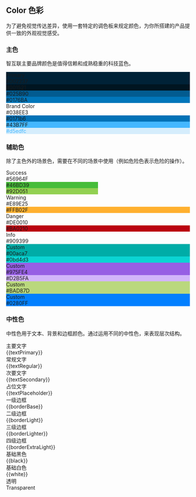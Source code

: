 <script>
  import bus from '../../bus';
  import { tintColor } from '../../color.js';
  import { ACTION_USER_CONFIG_UPDATE } from '../../components/theme/constant.js';
  const varMap = {
    'primary': '$--color-primary',
    'success': '$--color-success',
    'warning': '$--color-warning',
    'danger': '$--color-danger',
    'info': '$--color-info',
    'white': '$--color-white',
    'black': '$--color-black',
    'textPrimary': '$--color-text-primary',
    'textRegular': '$--color-text-regular',
    'textSecondary': '$--color-text-secondary',
    'textPlaceholder': '$--color-text-placeholder',
    'borderBase': '$--border-color-base',
    'borderLight': '$--border-color-light',
    'borderLighter': '$--border-color-lighter',
    'borderExtraLight': '$--border-color-extra-light'
  };
  const original = {
    primary: '#038EE3',
    success: '#56964F',
    warning: '#E89E25',
    danger: '#DE0010',
    info: '#909399',
    white: '#FFFFFF',
    black: '#000000',
    textPrimary: '#303133',
    textRegular: '#606266',
    textSecondary: '#909399',
    textPlaceholder: '#C0C4CC',
    borderBase: '#DCDFE6',
    borderLight: '#E4E7ED',
    borderLighter: '#EBEEF5',
    borderExtraLight: '#F2F6FC'
  }
  export default {
    created() {
      bus.$on(ACTION_USER_CONFIG_UPDATE, this.setGlobal);
    },
    mounted() {
      this.setGlobal();
    },
    methods: {
      tintColor(color, tint) {
        return tintColor(color, tint);
      },
      setGlobal() {
        if (window.userThemeConfig) {
          this.global = window.userThemeConfig.global;
        }
      }
    },
    data() {
      return {
        global: {},
        primary: '',
        success: '',
        warning: '',
        danger: '',
        info: '',
        white: '',
        black: '',
        textPrimary: '',
        textRegular: '',
        textSecondary: '',
        textPlaceholder: '',
        borderBase: '',
        borderLight: '',
        borderLighter: '',
        borderExtraLight: ''
      }
    },
    watch: {
      global: {
        immediate: true,
        handler(value) {
          Object.keys(original).forEach((o) => {
            if (value[varMap[o]]) {
              this[o] = value[varMap[o]]
            } else {
              this[o] = original[o]
            }
          });
        }
      }
    },
  }
</script>

## Color 色彩

为了避免视觉传达差异，使用一套特定的调色板来规定颜色，为你所搭建的产品提供一致的外观视觉感受。

### 主色

智互联主要品牌颜色是值得信赖和成熟稳重的科技蓝色。

<el-row :gutter="12">
 <el-col :span="12" :xs="{span: 12}">
    <div class="demo-color-box"
    style="background: #002237"
    >Primary<div class="value">#002237</div>
      <div 
        class="bg-color-sub"
      >
        <div class="bg-custom-sub-item" 
        style="background: #001521">
        <div class="value">#001521</div>
        </div>
        <div class="bg-custom-sub-item" 
        style="background: #025B90">
        <div class="value">#025B90</div>
        </div>
        <div class="bg-custom-sub-item" 
        style="background: #0176BA">
        <div class="value">#0176BA</div>
        </div>
      </div>
    </div>
  </el-col>
  <el-col :span="12" :xs="{span: 12}">
    <div class="demo-color-box" :style="{ background: primary }">Brand Color
      <div class="value">#038EE3</div>
     <div 
        class="bg-color-sub"
      >
        <div class="bg-custom-sub-item" 
        style="background: #0171b6">
        <div class="value">#0171b6</div>
        </div>
        <div class="bg-custom-sub-item" 
        style="background: #43B7FF">
        <div class="value">#43B7FF</div>
        </div>
        <div class="bg-custom-sub-item" 
        style="background: #d5edfc">
        <div class="value" style="color: #43B7FF">#d5edfc</div>
        </div>
      </div>
    </div>
  </el-col>
</el-row>

### 辅助色

除了主色外的场景色，需要在不同的场景中使用（例如危险色表示危险的操作）。

<el-row :gutter="12">
  <el-col :span="6" :xs="{span: 12}">
    <div class="demo-color-box"
    :style="{ background: success }"
    >Success<div class="value">#56964F</div>
      <div 
        class="bg-color-sub"
      >
        <div class="bg-custom-sub-item" 
        style="background: #46BD39;width: 50%;">
        <div class="value">#46BD39</div>
        </div>
         <div class="bg-custom-sub-item" 
        style="background: #92D051;width: 50%;">
        <div class="value">#92D051</div>
        </div>
      </div>
    </div>
  </el-col>
  <el-col :span="6" :xs="{span: 12}">
    <div class="demo-color-box"
    :style="{ background: warning }"
    >Warning<div class="value">#E89E25</div>
      <div 
          class="bg-color-sub"
        >
       <div class="bg-custom-sub-item" 
        style="background: #FFB02F;width: 100%;">
        <div class="value">#FFB02F</div>
        </div>
      </div>
    </div>
  </el-col>
  <el-col :span="6" :xs="{span: 12}">
    <div class="demo-color-box"
    :style="{ background: danger }"
    >Danger<div class="value">#DE0010</div>
      <div 
          class="bg-color-sub"
        >
       <div class="bg-custom-sub-item" 
        style="background: #BA0210;width: 100%;">
        <div class="value">#BA0210</div>
        </div>
      </div>
    </div>
  </el-col>
  <el-col :span="6" :xs="{span: 12}">
    <div class="demo-color-box"
    :style="{ background: info }"
    >Info<div class="value">#909399</div>
      <div 
          class="bg-color-sub"
        >
        <div 
          class="bg-success-sub-item" 
          v-for="(item, key) in Array(2)"
          :key="key"
          :style="{ background: tintColor(info, (key + 8) / 10) }"
            >
        </div>
      </div>
    </div>
  </el-col>
</el-row>

<el-row :gutter="12">
  <el-col :span="6" :xs="{span: 12}">
    <div class="demo-color-box"
    style="background: #00aca7"
    >Custom<div class="value">#00aca7</div>
      <div 
        class="bg-color-sub"
      >
        <div class="bg-custom-sub-item" 
          style="background: #0bd4d3;width: 100%;">
          <div class="value">#0bd4d3</div>
          </div>
        </div>
      </div>
    </div>
  </el-col>
  <el-col :span="6" :xs="{span: 12}">
    <div class="demo-color-box"
    style="background: #975FE4"
    >Custom<div class="value">#975FE4</div>
      <div 
          class="bg-color-sub"
        >
        <div class="bg-custom-sub-item" 
          style="background: #D2B5FA;width: 100%;">
          <div class="value">#D2B5FA</div>
          </div>
        </div>
      </div>
    </div>
  </el-col>
   <el-col :span="6" :xs="{span: 12}">
    <div class="demo-color-box"
    style="background: #BAD87D"
    >Custom<div class="value">#BAD87D</div>
      <div 
          class="bg-color-sub"
        >
         <div class="bg-custom-sub-item" 
          style="background: #BAD87D;width: 100%;">
          </div>
        </div>
      </div>
    </div>
  </el-col>
  <el-col :span="6" :xs="{span: 12}">
    <div class="demo-color-box"
    style="background: #0280FF"
    >Custom<div class="value">#0280FF</div>
      <div 
          class="bg-color-sub"
        >
         <div class="bg-custom-sub-item" 
          style="background: #0280FF;width: 100%;">
          </div>
        </div>
      </div>
    </div>
  </el-col>
</el-row>

### 中性色

中性色用于文本、背景和边框颜色。通过运用不同的中性色，来表现层次结构。

<el-row :gutter="12">
  <el-col :span="6" :xs="{span: 12}">
    <div class="demo-color-box-group">
      <div class="demo-color-box demo-color-box-other"
      :style="{ background: textPrimary }"
      >主要文字<div class="value">{{textPrimary}}</div></div>
      <div class="demo-color-box demo-color-box-other"
      :style="{ background: textRegular }"
      >
      常规文字<div class="value">{{textRegular}}</div></div>
      <div class="demo-color-box demo-color-box-other"
      :style="{ background: textSecondary }"
      >次要文字<div class="value">{{textSecondary}}</div></div>
      <div class="demo-color-box demo-color-box-other"
      :style="{ background: textPlaceholder }"
      >占位文字<div class="value">{{textPlaceholder}}</div></div>
    </div>
  </el-col>
  <el-col :span="6" :xs="{span: 12}">
    <div class="demo-color-box-group">
      <div class="demo-color-box demo-color-box-other demo-color-box-lite"
      :style="{ background: borderBase }"
      >一级边框<div class="value">{{borderBase}}</div></div>
      <div class="demo-color-box demo-color-box-other demo-color-box-lite"
      :style="{ background: borderLight }"
      >二级边框<div class="value">{{borderLight}}</div></div>
      <div class="demo-color-box demo-color-box-other demo-color-box-lite"
      :style="{ background: borderLighter }"
      >三级边框<div class="value">{{borderLighter}}</div></div>
      <div class="demo-color-box demo-color-box-other demo-color-box-lite"
      :style="{ background: borderExtraLight }"
      >四级边框<div class="value">{{borderExtraLight}}</div></div>
    </div>
  </el-col>
  <el-col :span="6" :xs="{span: 12}">
    <div class="demo-color-box-group">
      <div 
      class="demo-color-box demo-color-box-other"
      :style="{ background: black }"
      >基础黑色<div class="value">{{black}}</div></div>
      <div
      class="demo-color-box demo-color-box-other"
      :style="{ background: white, color: '#303133', border: '1px solid #eee' }"
      >基础白色<div class="value">{{white}}</div></div>
      <div class="demo-color-box demo-color-box-other bg-transparent">透明<div class="value">Transparent</div>
      </div>
    </div>
  </el-col>
</el-row>
